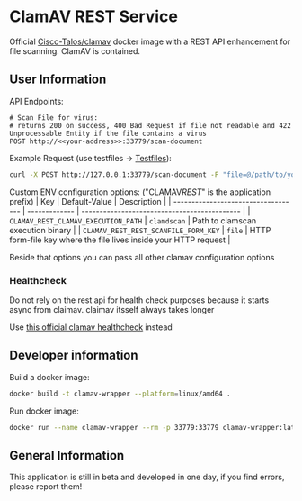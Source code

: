 # ClamAV REST Service

Official [Cisco-Talos/clamav](https://github.com/Cisco-Talos/clamav) docker image with a REST API enhancement for file scanning. ClamAV is contained.

## User Information

API Endpoints:

```
# Scan File for virus:
# returns 200 on success, 400 Bad Request if file not readable and 422 Unprocessable Entity if the file contains a virus
POST http://<<your-address>>:33779/scan-document
```

Example Request (use testfiles -> [Testfiles](https://www.eicar.org/download-anti-malware-testfile/)):

```bash
curl -X POST http://127.0.0.1:33779/scan-document -F "file=@/path/to/your/file.zip" -v
```

Custom ENV configuration options: ("CLAMAV*REST*" is the application prefix)
| Key | Default-Value | Description |
| ----------------------------------- | ------------- | -------------------------------------------- |
| `CLAMAV_REST_CLAMAV_EXECUTION_PATH` | `clamdscan` | Path to clamscan execution binary |
| `CLAMAV_REST_REST_SCANFILE_FORM_KEY` | `file` | HTTP form-file key where the file lives inside your HTTP request |

Beside that options you can pass all other clamav configuration options

### Healthcheck

Do not rely on the rest api for health check purposes because it starts async from claimav. claimav itsself always takes longer

Use [this official clamav healthcheck](https://github.com/Cisco-Talos/clamav/blob/main/README.Docker.md#container-clamd-health-check) instead

## Developer information

Build a docker image:

```bash
docker build -t clamav-wrapper --platform=linux/amd64 .
```

Run docker image:

```bash
docker run --name clamav-wrapper --rm -p 33779:33779 clamav-wrapper:latest
```

## General Information

This application is still in beta and developed in one day, if you find errors, please report them!
